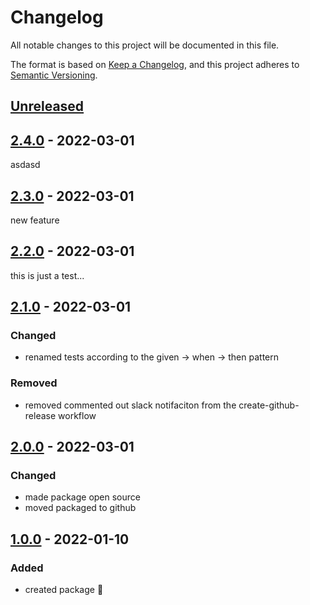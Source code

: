 # Changelog

All notable changes to this project will be documented in this file.

The format is based on [Keep a Changelog](https://keepachangelog.com/en/1.0.0/),
and this project adheres to [Semantic Versioning](https://semver.org/spec/v2.0.0.html).

## [Unreleased]

## [2.4.0] - 2022-03-01

asdasd

## [2.3.0] - 2022-03-01

new feature

## [2.2.0] - 2022-03-01

this is just a test...

## [2.1.0] - 2022-03-01

### Changed

-   renamed tests according to the given -> when -> then pattern

### Removed

-   removed commented out slack notifaciton from the create-github-release workflow

## [2.0.0] - 2022-03-01

### Changed

-   made package open source
-   moved packaged to github

## [1.0.0] - 2022-01-10

### Added

-   created package :tada: 

[Unreleased]: https://github.com/neolution-ch/als-context/compare/2.4.0...HEAD

[2.4.0]: https://github.com/neolution-ch/als-context/compare/2.3.0...2.4.0

[2.3.0]: https://github.com/neolution-ch/als-context/compare/2.2.0...2.3.0

[2.2.0]: https://github.com/neolution-ch/als-context/compare/2.1.0...2.2.0

[2.1.0]: https://github.com/neolution-ch/als-context/compare/2.0.0...2.1.0

[2.0.0]: https://github.com/neolution-ch/als-context/compare/1.0.0...2.0.0

[1.0.0]: https://github.com/neolution-ch/als-context/compare/HEAD...HEAD
